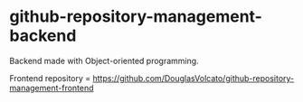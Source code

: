 # github-repository-management-backend

Backend made with Object-oriented programming.

Frontend repository = https://github.com/DouglasVolcato/github-repository-management-frontend
